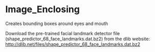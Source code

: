 # Image_Enclosing
Creates bounding boxes around eyes and mouth


Download the pre-trained facial landmark detector file (shape_predictor_68_face_landmarks.dat.bz2) from the dlib website: 
http://dlib.net/files/shape_predictor_68_face_landmarks.dat.bz2

